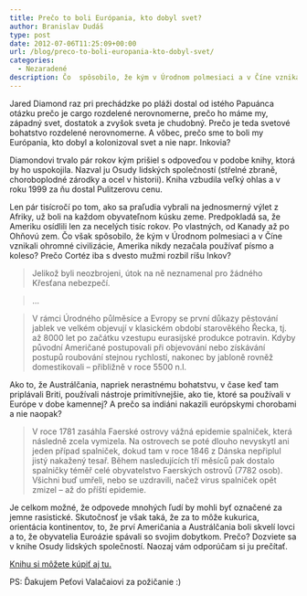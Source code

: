 ```yaml
---
title: Prečo to boli Európania, kto dobyl svet?
author: Branislav Dudáš
type: post
date: 2012-07-06T11:25:09+00:00
url: /blog/preco-to-boli-europania-kto-dobyl-svet/
categories:
  - Nezaradené
description: Čo  spôsobilo, že kým v Úrodnom polmesiaci a v Číne vznikali ohromné civilizácie, Amerika nikdy nezačala používať písmo a koleso? Prečo Cortéz iba s dvesto mužmi rozbil ríšu Inkov? Jared Diamond vie.
---
```

Jared Diamond raz pri prechádzke po pláži dostal od istého Papuánca otázku prečo je cargo rozdelené nerovnomerne, prečo ho máme my, západný svet, dostatok a zvyšok sveta je chudobný. Prečo je teda svetové bohatstvo rozdelené nerovnomerne. A vôbec, prečo sme to boli my Európania, kto dobyl a kolonizoval svet a nie napr. Inkovia?<!--more-->

Diamondovi trvalo pár rokov kým prišiel s odpoveďou v podobe knihy, ktorá by ho uspokojila. Nazval ju Osudy lidských společností (střelné zbraně, choroboplodné zárodky a ocel v historii). Kniha vzbudila veľký ohlas a v roku 1999 za ňu dostal Pulitzerovu cenu.

Len pár tisícročí po tom, ako sa praľudia vybrali na jednosmerný výlet z Afriky, už boli na každom obyvateľnom kúsku zeme. Predpokladá sa, že Ameriku osídlili len za necelých tisíc rokov. Po vlastných, od Kanady až po Ohňovú zem. Čo však spôsobilo, že kým v Úrodnom polmesiaci a v Číne vznikali ohromné civilizácie, Amerika nikdy nezačala používať písmo a koleso? Prečo Cortéz iba s dvesto mužmi rozbil ríšu Inkov?

> Jelikož byli neozbrojeni, útok na ně neznamenal pro žádného Křesťana nebezpečí.
  
> …
  
> V rámci Úrodného půlměsíce a Evropy se první důkazy pěstování jablek ve velkém objevují v klasickém období starověkého Řecka, tj. až 8000 let po začátku vzestupu eurasijské produkce potravin. Kdyby původní Američané postupovali při objevování nebo získávání postupů roubování stejnou rychlostí, nakonec by jabloně rovněž domestikovali &#8211; přibližně v roce 5500 n.l.

Ako to, že Austrálčania, napriek nerastnému bohatstvu, v čase keď tam priplávali Briti, používali nástroje primitívnejšie, ako tie, ktoré sa používali v Európe v dobe kamennej? A prečo sa indiáni nakazili európskymi chorobami a nie naopak?

> V roce 1781 zasáhla Faerské ostrovy vážná epidemie spalniček, která následně zcela vymizela. Na ostrovech se poté dlouho nevyskytl ani jeden případ spalniček, dokud tam v roce 1846 z Dánska nepřiplul jistý nakažený tesař. Během nasledujících tří měsíců pak dostalo spalničky téměř celé obyvatelstvo Faerských ostrovů (7782 osob). Všichni buď umřeli, nebo se uzdravili, načež virus spalniček opět zmizel &#8211; až do příští epidemie.

Je celkom možné, že odpovede mnohých ľudí by mohli byť označené za jemne rasistické. Skutočnosť je však taká, že za to môže kukurica, orientácia kontinentov, to, že prví Američania a Austrálčania boli skvelí lovci a to, že obyvatelia Euroázie spávali so svojim dobytkom. Prečo? Dozviete sa v knihe Osudy lidských společností. Naozaj vám odporúčam si ju prečítať.

<a title="Osudy lidských společností" href="http://www.gorila.sk/product/137008" target="_blank">Knihu si môžete kúpiť aj tu.</a>

PS: Ďakujem Peťovi Valačaiovi za požičanie :)
